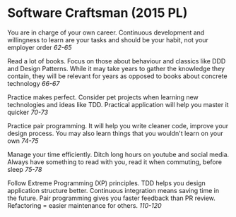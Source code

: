 # Software Craftsman \(2015 PL\)

You are in charge of your own career. Continuous development and willingness to learn are your tasks and should be your habit, not your employer order _62-65_

Read a lot of books. Focus on those about behaviour and classics like DDD and Design Patterns. While it may take years to gather the knowledge they contain, they will be relevant for years as opposed to books about concrete technology _66-67_

Practice makes perfect. Consider pet projects when learning new technologies and ideas like TDD. Practical application will help you master it quicker _70-73_ 

Practice pair programming. It will help you write cleaner code, improve your design process. You may also learn things that you wouldn't learn on your own _74-75_

Manage your time efficiently. Ditch long hours on youtube and social media. Always have something to read with you, read it when commuting, before sleep _75-78_

Follow Extreme Programming \(XP\) principles. TDD helps you design application structure better. Continuous integration means saving time in the future.  Pair programming gives you faster feedback than PR review. Refactoring = easier maintenance for others. _110-120_

